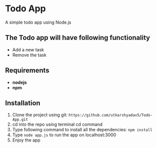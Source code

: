 # Todo App
A simple todo app using Node.js


## The Todo app will have following functionality
* Add a new task
* Remove the task

## Requirements
* **nodejs**
* **npm**

## Installation

1. Clone the project using git:
    `https://github.com/utkarshyadav5/Todo-App.git`
2. cd into the repo using terminal cd command
3. Type following command to install all the dependencies:
    `npm install`
4. Type `node app.js` to run the app on localhost:3000
5. Enjoy the app

